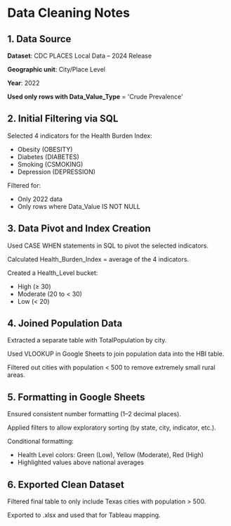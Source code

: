 # Data Cleaning Notes

## 1. Data Source
**Dataset**: CDC PLACES Local Data – 2024 Release

**Geographic unit**: City/Place Level

**Year**: 2022

**Used only rows with Data_Value_Type** = 'Crude Prevalence'

## 2. Initial Filtering via SQL
Selected 4 indicators for the Health Burden Index:
* Obesity (OBESITY)
* Diabetes (DIABETES)
* Smoking (CSMOKING)
* Depression (DEPRESSION)

Filtered for:
* Only 2022 data
* Only rows where Data_Value IS NOT NULL

## 3. Data Pivot and Index Creation
Used CASE WHEN statements in SQL to pivot the selected indicators.

Calculated Health_Burden_Index = average of the 4 indicators.

Created a Health_Level bucket:
* High (≥ 30)
* Moderate (20 to < 30)
* Low (< 20)

## 4. Joined Population Data
Extracted a separate table with TotalPopulation by city.

Used VLOOKUP in Google Sheets to join population data into the HBI table.

Filtered out cities with population < 500 to remove extremely small rural areas.

## 5. Formatting in Google Sheets
Ensured consistent number formatting (1–2 decimal places).

Applied filters to allow exploratory sorting (by state, city, indicator, etc.).

Conditional formatting:
* Health Level colors: Green (Low), Yellow (Moderate), Red (High)
* Highlighted values above national averages

## 6. Exported Clean Dataset
Filtered final table to only include Texas cities with population > 500.

Exported to .xlsx and used that for Tableau mapping.

